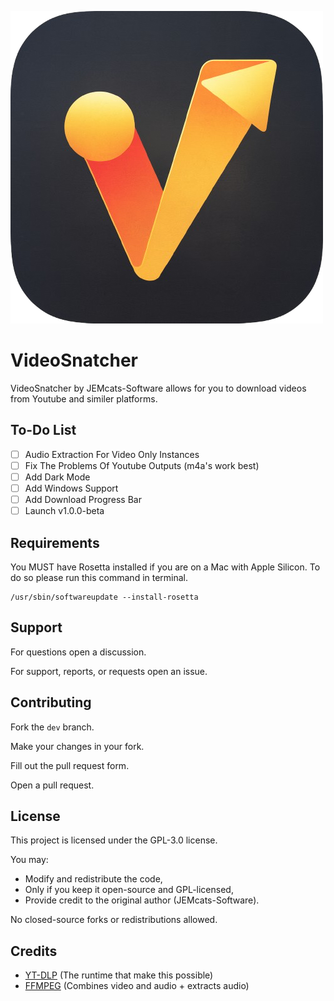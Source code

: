![VideoSnatcher Logo](./assets/icon.png)
# VideoSnatcher
VideoSnatcher by JEMcats-Software allows for you to download videos from Youtube and similer platforms.

## To-Do List
- [ ] Audio Extraction For Video Only Instances
- [ ] Fix The Problems Of Youtube Outputs (m4a's work best)
- [ ] Add Dark Mode
- [ ] Add Windows Support
- [ ] Add Download Progress Bar
- [ ] Launch v1.0.0-beta

## Requirements
You MUST have Rosetta installed if you are on a Mac with Apple Silicon. To do so please run this command in terminal.
```
/usr/sbin/softwareupdate --install-rosetta
```

## Support
For questions open a discussion.

For support, reports, or requests open an issue.

## Contributing
Fork the ``dev`` branch.

Make your changes in your fork.

Fill out the pull request form.

Open a pull request.

## License
This project is licensed under the GPL-3.0 license.

You may:
- Modify and redistribute the code,
- Only if you keep it open-source and GPL-licensed,
- Provide credit to the original author (JEMcats-Software).

No closed-source forks or redistributions allowed.

## Credits

- [YT-DLP](https://github.com/yt-dlp/yt-dlp) (The runtime that make this possible)
- [FFMPEG](https://github.com/FFmpeg/FFmpeg) (Combines video and audio + extracts audio)